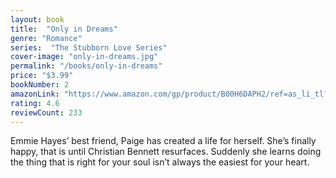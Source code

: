 ```yaml
---
layout: book
title:  "Only in Dreams"
genre: "Romance"
series:  "The Stubborn Love Series"
cover-image: "only-in-dreams.jpg"
permalink: "/books/only-in-dreams"
price: "$3.99"
bookNumber: 2
amazonLink: "https://www.amazon.com/gp/product/B00H6DAPH2/ref=as_li_tl?ie=UTF8&tag=owensmc-20&camp=1789&creative=9325&linkCode=as2&creativeASIN=B00H6DAPH2&linkId=0cf4c3698a386b07e0c5a44b229f9f35"
rating: 4.6
reviewCount: 233
---
```

Emmie Hayes’ best friend, Paige has created a life for herself. She’s finally happy, that is until Christian Bennett resurfaces. Suddenly she learns doing the thing that is right for your soul isn’t always the easiest for your heart.
